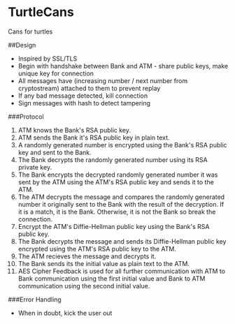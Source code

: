 # TurtleCans

Cans for turtles

##Design

* Inspired by SSL/TLS
* Begin with handshake between Bank and ATM - share public keys, make unique key 
for connection
* All messages have (increasing number / next number from cryptostream) attached
to them to prevent replay
* If any bad message detected, kill connection
* Sign messages with hash to detect tampering

###Protocol
1. ATM knows the Bank's RSA public key.
2. ATM sends the Bank it's RSA public key in plain text.
3. A randomly generated number is encrypted using the Bank's RSA public key and sent to the Bank.
4. The Bank decrypts the randomly generated number using its RSA private key.
5. The Bank encrypts the decrypted randomly generated number it was sent by the ATM using the ATM's RSA public key and sends it to the ATM.
6. The ATM decrypts the message and compares the randomly generated number it originally sent to the Bank with the result of the decryption. If it is a match, it is the Bank. Otherwise, it is not the Bank so break the connection.
7. Encrypt the ATM's Diffie-Hellman public key using the Bank's RSA public key.
8. The Bank decrypts the message and sends its Diffie-Hellman public key encrypted using the ATM's RSA public key to the ATM.
9. The ATM recieves the message and decrypts it.
10. The Bank sends its the initial value as plain text to the ATM.
11. AES Cipher Feedback is used for all further communication with ATM to Bank communication using the first initial value and Bank to ATM communication using the second initial value.

###Error Handling
* When in doubt, kick the user out
